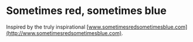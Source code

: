 Sometimes red, sometimes blue
=============================

Inspired by the truly inspirational [www.sometimesredsometimesblue.com](http://www.sometimesredsometimesblue.com).
